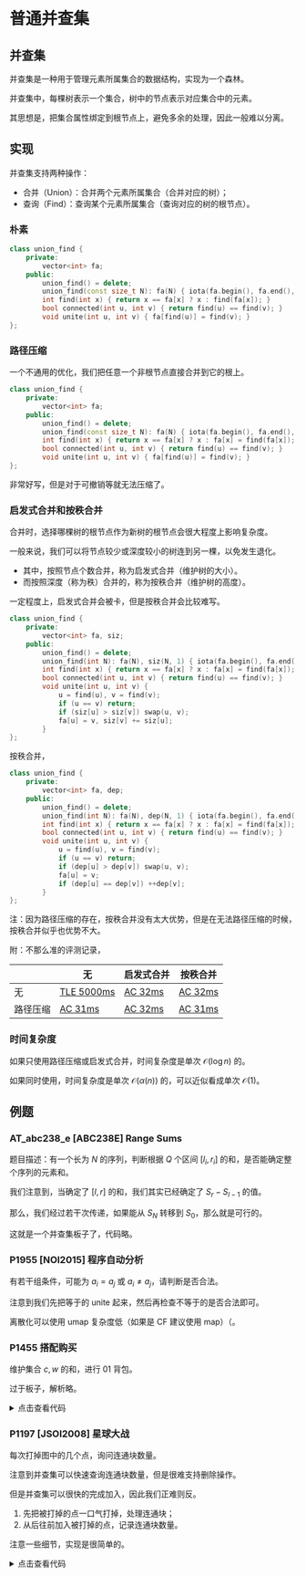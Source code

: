 # 普通并查集

## 并查集

并查集是一种用于管理元素所属集合的数据结构，实现为一个森林。

并查集中，每棵树表示一个集合，树中的节点表示对应集合中的元素。

其思想是，把集合属性绑定到根节点上，避免多余的处理，因此一般难以分离。

## 实现

并查集支持两种操作：

+ 合并（Union）：合并两个元素所属集合（合并对应的树）；
+ 查询（Find）：查询某个元素所属集合（查询对应的树的根节点）。

### 朴素

```cpp
class union_find {
	private:
		vector<int> fa;
	public:
		union_find() = delete;
		union_find(const size_t N): fa(N) { iota(fa.begin(), fa.end(), 0); }
		int find(int x) { return x == fa[x] ? x : find(fa[x]); }
		bool connected(int u, int v) { return find(u) == find(v); }
		void unite(int u, int v) { fa[find(u)] = find(v); }
};
```

### 路径压缩

一个不通用的优化，我们把任意一个非根节点直接合并到它的根上。

```cpp
class union_find {
	private:
		vector<int> fa;
	public:
		union_find() = delete;
		union_find(const size_t N): fa(N) { iota(fa.begin(), fa.end(), 0); }
		int find(int x) { return x == fa[x] ? x : fa[x] = find(fa[x]); }
		bool connected(int u, int v) { return find(u) == find(v); }
		void unite(int u, int v) { fa[find(u)] = find(v); }
};
```

非常好写，但是对于可撤销等就无法压缩了。

### 启发式合并和按秩合并

合并时，选择哪棵树的根节点作为新树的根节点会很大程度上影响复杂度。

一般来说，我们可以将节点较少或深度较小的树连到另一棵，以免发生退化。

+ 其中，按照节点个数合并，称为启发式合并（维护树的大小）。
+ 而按照深度（称为秩）合并的，称为按秩合并（维护树的高度）。

一定程度上，启发式合并会被卡，但是按秩合并会比较难写。

```cpp
class union_find {
	private:
		vector<int> fa, siz;
	public:
		union_find() = delete;
		union_find(int N): fa(N), siz(N, 1) { iota(fa.begin(), fa.end(), 0); }
		int find(int x) { return x == fa[x] ? x : fa[x] = find(fa[x]); }
		bool connected(int u, int v) { return find(u) == find(v); }
		void unite(int u, int v) {
			u = find(u), v = find(v);
			if (u == v) return;
			if (siz[u] > siz[v]) swap(u, v);
			fa[u] = v, siz[v] += siz[u];
		}
};
```

按秩合并，

```cpp
class union_find {
	private:
		vector<int> fa, dep;
	public:
		union_find() = delete;
		union_find(int N): fa(N), dep(N, 1) { iota(fa.begin(), fa.end(), 0); }
		int find(int x) { return x == fa[x] ? x : fa[x] = find(fa[x]); }
		bool connected(int u, int v) { return find(u) == find(v); }
		void unite(int u, int v) {
			u = find(u), v = find(v);
			if (u == v) return;
			if (dep[u] > dep[v]) swap(u, v);
			fa[u] = v;
			if (dep[u] == dep[v]) ++dep[v];
		}
};
```

注：因为路径压缩的存在，按秩合并没有太大优势，但是在无法路径压缩的时候，按秩合并似乎也优势不大。

附：不那么准的评测记录，

| | 无 | 启发式合并  | 按秩合并 |
| - | - | - | - |
| 无 | [TLE 5000ms](https://judge.yosupo.jp/submission/223215) | [AC 32ms](https://judge.yosupo.jp/submission/223217) | [AC 32ms](https://judge.yosupo.jp/submission/223219) |
| 路径压缩 | [AC 31ms](https://judge.yosupo.jp/submission/223216) | [AC 32ms](https://judge.yosupo.jp/submission/223218) | [AC 31ms](https://judge.yosupo.jp/submission/223220) |

### 时间复杂度

如果只使用路径压缩或启发式合并，时间复杂度是单次 $\mathcal O(\log n)$ 的。

如果同时使用，时间复杂度是单次 $\mathcal O(\alpha(n))$ 的，可以近似看成单次 $\mathcal O(1)$。

## 例题

### AT_abc238_e [ABC238E] Range Sums

题目描述：有一个长为 $N$ 的序列，判断根据 $Q$ 个区间 $[l_i,r_i]$ 的和，是否能确定整个序列的元素和。

我们注意到，当确定了 $[l,r]$ 的和，我们其实已经确定了 $S_r-S_{l-1}$ 的值。

那么，我们经过若干次传递，如果能从 $S_N$ 转移到 $S_0$，那么就是可行的。

这就是一个并查集板子了，代码略。

### P1955 [NOI2015] 程序自动分析

有若干组条件，可能为 $a_i=a_j$ 或 $a_i\neq a_j$，请判断是否合法。

注意到我们先把等于的 unite 起来，然后再检查不等于的是否合法即可。

离散化可以使用 umap 复杂度低（如果是 CF 建议使用 map）（。

### P1455 搭配购买

维护集合 $c,w$ 的和，进行 01 背包。

过于板子，解析略。

<details>
<summary>点击查看代码</summary>

```cpp
#include <bits/stdc++.h>

using namespace std;

struct pack01 {
    int n, v;
    vector<int> c, w;
    pack01() = delete;
    pack01(int v, vector<int> c, vector<int> w): n(c.size()), v(v), c(c), w(w), dp(v + 1) {}
    vector<int> dp;
    int calc() {
        for (int i = 0; i < n; ++i)
            for (int j = v; j >= c[i]; --j)
                dp[j] = max(dp[j], dp[j - c[i]] + w[i]);
        return dp[v];
    }
};

signed main() {
    int n, m, v;
    cin >> n >> m >> v;
    vector<int> c(n + 1), w(n + 1), fa(n + 1);
    for (int i = 1; i <= n; ++i) cin >> c[i] >> w[i], fa[i] = i;
    // dsu
    function<int(int)> getfa = [&] (int x) {
        if (x == fa[x]) return x;
        return fa[x] = getfa(fa[x]);
    };
    auto unite = [&] (int x, int y) {
        x = getfa(x), y = getfa(y);
        if (x == y) return;
        fa[x] = y, c[y] += c[x], w[y] += w[x];
    };
    while (m--) {
        int x, y;
        cin >> x >> y;
        unite(x, y);
    }
    vector<int> ct, wt;
    for (int i = 1; i <= n; ++i) {
        if (i != fa[i]) continue;
        ct.push_back(c[i]), wt.push_back(w[i]);
    }
    pack01 solev(v, ct, wt);
    cout << solev.calc() << endl;
    return 0;
}

```
</details>

### P1197 [JSOI2008] 星球大战

每次打掉图中的几个点，询问连通块数量。

注意到并查集可以快速查询连通块数量，但是很难支持删除操作。

但是并查集可以很快的完成加入，因此我们正难则反。

1. 先把被打掉的点一口气打掉，处理连通块；
2. 从后往前加入被打掉的点，记录连通块数量。

注意一些细节，实现是很简单的。

<details>
<summary>点击查看代码</summary>

```cpp
#include <bits/stdc++.h>

using namespace std;

#define endl "\n"

constexpr int N = 4e5 + 10;

int n, m;

int hack[N];
bool hacked[N];

vector<int> g[N];

int fa[N], tot;

int getfa(int x) {
    if (x == fa[x]) return x;
    return fa[x] = getfa(fa[x]);
}

void unite(int x, int y) {
    x = getfa(x), y = getfa(y);
    if (x != y) fa[x] = y, --tot;
}

signed main() {
    ios::sync_with_stdio(false);
    cin.tie(nullptr), cout.tie(nullptr);
    cin >> n >> m;
    tot = n;
    for (int i = 1; i <= n; ++i)
        fa[i] = i;
    for (int i = 0; i < m; ++i) {
        int u, v;
        cin >> u >> v;
        ++u, ++v;
        g[u].push_back(v);
        g[v].push_back(u);
    }
    int k;
    cin >> k;
    for (int i = 0; i < k; ++i) {
        cin >> hack[i];
        hacked[++hack[i]] = true;
    }
    for (int i = 1; i <= n; ++i) {
        if (hacked[i]) continue;
        if (!g[i].empty())
        for (int j : g[i]) {
            if (hacked[j]) continue;
            unite(i, j);
        }
    }
    vector<int> ans(k + 1);
    ans[k] = tot - k;
    for (int i = k - 1; ~i; --i) {
        int x = hack[i];
        hacked[x] = 0;
        if (!g[x].empty())
        for (int y : g[x]) {
            if (hacked[y]) continue;
            unite(x, y);
        }
        ans[i] = tot - i;
    }
    for (int i : ans)
        cout << i << endl;
    return 0;
}
```
</details>
